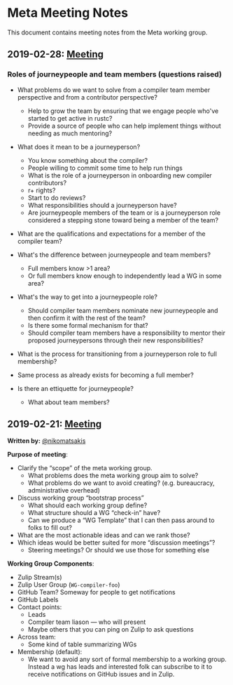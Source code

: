 # Meta Meeting Notes
This document contains meeting notes from the Meta working group.

## 2019-02-28: [Meeting][meeting20190228]

### Roles of journeypeople and team members (questions raised)

- What problems do we want to solve from a compiler team member perspective and from a contributor perspective?
  - Help to grow the team by ensuring that we engage people who've started to get active in rustc?
  - Provide a source of people who can help implement things without needing as much mentoring?

- What does it mean to be a journeyperson?
  - You know something about the compiler?
  - People willing to commit some time to help run things
  - What is the role of a journeyperson in onboarding new compiler contributors?
  - r+ rights?
  - Start to do reviews?
  - What responsibilities should a journeyperson have?
  - Are journeypeople members of the team or is a journeyperson role considered a stepping stone toward being a member of the team?


- What are the qualifications and expectations for a member of the compiler team?

- What's the difference between journeypeople and team members?
  - Full members know >1 area?
  - Or full members know enough to independently lead a WG in some area?

- What's the way to get into a journeypeople role?
  - Should compiler team members nominate new journeypeople and then confirm it with the rest of the team?
  - Is there some formal mechanism for that?
  - Should compiler team members have a responsibility to mentor their proposed journeypersons through their new responsibilities?

- What is the process for transitioning from a journeyperson role to full membership?
 - Same process as already exists for becoming a full member?

- Is there an ettiquette for journeypeople?
  - What about team members?

## 2019-02-21: [Meeting][meeting20190221]
**Written by:** [@nikomatsakis][nikomatsakis]

**Purpose of meeting**:

- Clarify the “scope” of the meta working group.
  - What problems does the meta working group aim to solve?
  - What problems do we want to avoid creating? (e.g. bureaucracy, administrative overhead)
- Discuss working group “bootstrap process”
  - What should each working group define?
  - What structure should a WG “check-in” have?
  - Can we produce a “WG Template” that I can then pass around to folks to fill out?
- What are the most actionable ideas and can we rank those?
- Which ideas would be better suited for more “discussion meetings”?
  - Steering meetings? Or should we use those for something else

**Working Group Components**:

- Zulip Stream(s)
- Zulip User Group (`WG-compiler-foo`)
- GitHub Team? Someway for people to get notifications
- GitHub Labels
- Contact points:
  - Leads
  - Compiler team liason — who will present
  - Maybe others that you can ping on Zulip to ask questions
- Across team:
  - Some kind of table summarizing WGs
- Membership (default):
  - We want to avoid any sort of formal membership to a working group. Instead a wg has leads and interested folk can subscribe to it to receive notifications on GitHub issues and in Zulip.

[meeting20190228]: https://rust-lang.zulipchat.com/#narrow/stream/185694-t-compiler.2Fwg-meta/topic/meeting.202019.2E02.2E28
[meeting20190221]: https://rust-lang.zulipchat.com/#narrow/stream/185694-t-compiler.2Fwg-meta/topic/meeting.202019.2E02.2E21
[nikomatsakis]: https://github.com/nikomatsakis
